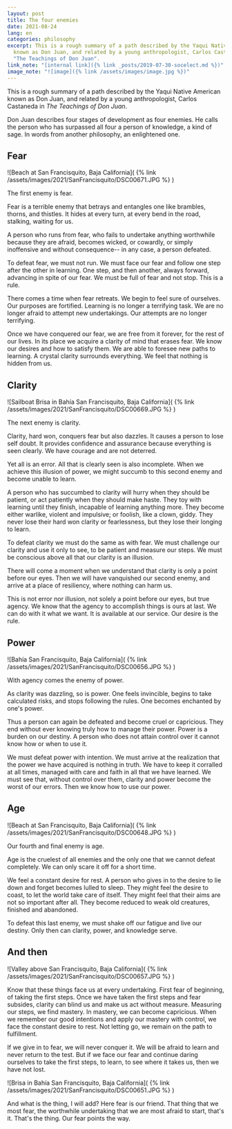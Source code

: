 ```yaml
---
layout: post
title: The four enemies
date: 2021-08-24
lang: en
categories: philosophy
excerpt: This is a rough summary of a path described by the Yaqui Native American
  known as Don Juan, and related by a young anthropologist, Carlos Castaneda in
  "The Teachings of Don Juan".
link_note: "[internal link]({% link _posts/2019-07-30-socelect.md %})"
image_note: "![image]({% link /assets/images/image.jpg %})"
---
```


This is a rough summary of a path described by the Yaqui Native American
known as Don Juan, and related by a young anthropologist, Carlos Castaneda in
_The Teachings of Don Juan_.

Don Juan describes four stages of development as four enemies.
He calls the person who has surpassed all four a person of knowledge,
a kind of sage. In words from another philosophy, an enlightened one.

## Fear

![Beach at San Francisquito, Baja California](
  {% link /assets/images/2021/SanFrancisquito/DSC00671.JPG %}
)

The first enemy is fear.

Fear is a terrible enemy that betrays and entangles one like brambles, thorns,
and thistles. It hides at every turn, at every bend in the road, stalking,
waiting for us.

A person who runs from fear, who fails to undertake anything worthwhile
because they are afraid, becomes wicked, or cowardly,
or simply inoffensive and without consequence-- in any case, a person defeated.

To defeat fear, we must not run. We must face our fear and follow one step
after the other in learning. One step, and then another, always forward,
advancing in spite of our fear. We must be full of fear and not stop.
This is a rule.

There comes a time when fear retreats. We begin to feel sure of ourselves.
Our purposes are fortified. Learning is no longer a terrifying task.
We are no longer afraid to attempt new undertakings. Our attempts are no
longer terrifying.

Once we have conquered our fear, we are free from it forever, for
the rest of our lives. In its place we acquire a clarity of mind
that erases fear. We know our desires and how to satisfy them. We are able
to foresee new paths to learning. A crystal clarity surrounds everything.
We feel that nothing is hidden from us.

## Clarity

![Sailboat Brisa in Bahía San Francisquito, Baja California](
  {% link /assets/images/2021/SanFrancisquito/DSC00669.JPG %}
)

The next enemy is clarity.

Clarity, hard won, conquers fear but also dazzles. It causes a person to
lose self doubt. It provides confidence and assurance because everything is
seen clearly. We have courage and are not deterred.

Yet all is an error. All that is clearly seen is also incomplete.
When we achieve this illusion of power, we might succumb to this second
enemy and become unable to learn.

A person who has succumbed to clarity will hurry when they should be patient,
or act patiently when they should make haste. They toy with learning until
they finish, incapable of learning anything more. They become either warlike,
violent and impulsive; or foolish, like a clown, giddy. They never lose
their hard won clarity or fearlessness, but they lose their longing to learn.

To defeat clarity we must do the same as with fear. We must challenge our
clarity and use it only to see, to be patient and measure our steps.
We must be conscious above all that our clarity is an illusion.

There will come a moment when we understand that clarity is only a point
before our eyes. Then we will have vanquished our second enemy, and arrive
at a place of resiliency, where nothing can harm us.

This is not error nor illusion, not solely a point before our eyes, but
true agency. We know that the agency to accomplish things is ours at last.
We can do with it what we want. It is available at our service.
Our desire is the rule.

## Power

![Bahía San Francisquito, Baja California](
  {% link /assets/images/2021/SanFrancisquito/DSC00656.JPG %}
)

With agency comes the enemy of power.

As clarity was dazzling, so is power. One feels invincible, begins to take
calculated risks, and stops following the rules. One becomes enchanted
by one's power.

Thus a person can again be defeated and become cruel or capricious.
They end without ever knowing truly how to manage their power.
Power is a burden on our destiny. A person who does not attain control over
it cannot know how or when to use it.

We must defeat power with intention. We must arrive at the realization that
the power we have acquired is nothing in truth. We have to keep it corralled
at all times, managed with care and faith in all that we have learned.
We must see that, without control over them, clarity and power become the
worst of our errors. Then we know how to use our power.

## Age

![Beach at San Francisquito, Baja California](
  {% link /assets/images/2021/SanFrancisquito/DSC00648.JPG %}
)

Our fourth and final enemy is age.

Age is the cruelest of all enemies and the only one that we cannot defeat
completely. We can only scare it off for a short time.

We feel a constant desire for rest. A person who gives in to the desire
to lie down and forget becomes lulled to sleep.
They might feel the desire to coast, to let the world take care of itself.
They might feel that their aims are not so important after all.
They become reduced to weak old creatures, finished and abandoned.

To defeat this last enemy, we must shake off our fatigue and live our destiny.
Only then can clarity, power, and knowledge serve.

## And then

![Valley above San Francisquito, Baja California](
  {% link /assets/images/2021/SanFrancisquito/DSC00657.JPG %}
)

Know that these things face us at every undertaking.
First fear of beginning, of taking the first steps.
Once we have taken the first steps and fear subsides, clarity
can blind us and make us act without measure.
Measuring our steps, we find mastery. In mastery, we can become capricious.
When we remember our good intentions and apply our mastery with control,
we face the constant desire to rest.
Not letting go, we remain on the path to fulfillment.

If we give in to fear, we will never conquer it. We will be afraid to
learn and never return to the test. But if we face our fear and
continue daring ourselves to take the first steps, to learn, to see where
it takes us, then we have not lost.

![Brisa in Bahía San Francisquito, Baja California](
  {% link /assets/images/2021/SanFrancisquito/DSC00651.JPG %}
)

And what is the thing, I will add? Here fear is our friend. That thing that
we most fear, the worthwhile undertaking that we are most afraid to start,
that's it. That's the thing. Our fear points the way.
